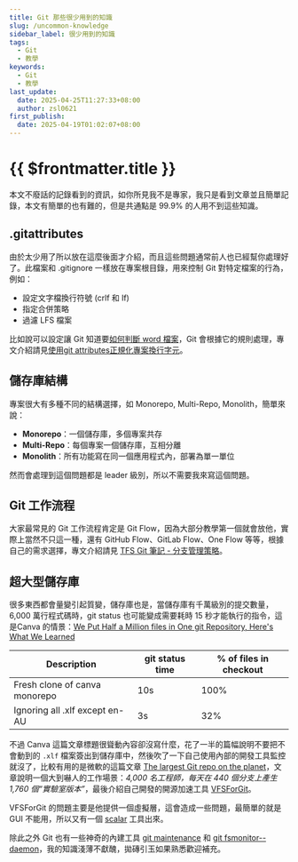 ```yaml
---
title: Git 那些很少用到的知識
slug: /uncommon-knowledge
sidebar_label: 很少用到的知識
tags:
  - Git
  - 教學
keywords:
  - Git
  - 教學
last_update:
  date: 2025-04-25T11:27:33+08:00
  author: zsl0621
first_publish:
  date: 2025-04-19T01:02:07+08:00
---
```


# {{ $frontmatter.title }}

本文不廢話的記錄看到的資訊，如你所見我不是專家，我只是看到文章並且簡單記錄，本文有簡單的也有難的，但是共通點是 99.9\% 的人用不到這些知識。

## .gitattributes

由於太少用了所以放在這麼後面才介紹，而且這些問題通常前人也已經幫你處理好了。此檔案和 .gitignore 一樣放在專案根目錄，用來控制 Git 對特定檔案的行為，例如：

- 設定文字檔換行符號 (crlf 和 lf)
- 指定合併策略
- 過濾 LFS 檔案

比如說可以設定讓 Git 知道要[如何判斷 word 檔案](https://iissnan.com/progit/html/zh-tw/ch7_2.html)，Git 會根據它的規則處理，專文介紹請見[使用git attributes正規化專案換行字元](https://www.astralweb.com.tw/use-git-attributes-normalization-project-for-break-line/)。

## 儲存庫結構

專案很大有多種不同的結構選擇，如 Monorepo, Multi-Repo, Monolith，簡單來說：

- **Monorepo**：一個儲存庫，多個專案共存  
- **Multi-Repo**：每個專案一個儲存庫，互相分離  
- **Monolith**：所有功能寫在同一個應用程式內，部署為單一單位

然而會處理到這個問題都是 leader 級別，所以不需要我來寫這個問題。

## Git 工作流程

大家最常見的 Git 工作流程肯定是 Git Flow，因為大部分教學第一個就會放他，實際上當然不只這一種，還有 GitHub Flow、GitLab Flow、One Flow 等等，根據自己的需求選擇，專文介紹請見 [TFS Git 筆記 - 分支管理策略](https://blog.darkthread.net/blog/git-branching-strategies/)。

## 超大型儲存庫

很多東西都會量變引起質變，儲存庫也是，當儲存庫有千萬級別的提交數量，6,000 萬行程式碼時，git status 也可能變成需要耗時 15 秒才能執行的指令，這是Canva 的情景：[We Put Half a Million files in One git Repository, Here's What We Learned](https://www.canva.dev/blog/engineering/we-put-half-a-million-files-in-one-git-repository-heres-what-we-learned/)

| Description | git status time | \% of files in checkout |
| --- | --- | --- |
| Fresh clone of canva monorepo | 10s | 100\% |
| Ignoring all .xlf except en-AU | 3s | 32\% |

不過 Canva 這篇文章標題很聳動內容卻沒寫什麼，花了一半的篇幅說明不要把不會動到的 `.xlf` 檔案簽出到儲存庫中，然後吹了一下自己使用內部的開發工具監控就沒了，比較有用的是微軟的這篇文章 [The largest Git repo on the planet](https://devblogs.microsoft.com/bharry/the-largest-git-repo-on-the-planet/)，文章說明一個大到嚇人的工作場景：*4,000 名工程師，每天在 440 個分支上產生 1,760 個“實驗室版本”*，最後介紹自己開發的開源加速工具 [VFSForGit](https://github.com/microsoft/VFSForGit)。

VFSForGit 的問題主要是他提供一個虛擬層，這會造成一些問題，最簡單的就是 GUI 不能用，所以又有一個 [scalar](https://github.com/microsoft/scalar) 工具出來。

除此之外 Git 也有一些神奇的內建工具 [git maintenance](https://git-scm.com/docs/git-maintenance) 和 [git fsmonitor--daemon](https://git.js.cn/docs/git-fsmonitor--daemon)，我的知識淺薄不獻醜，拋磚引玉如果熟悉歡迎補充。
